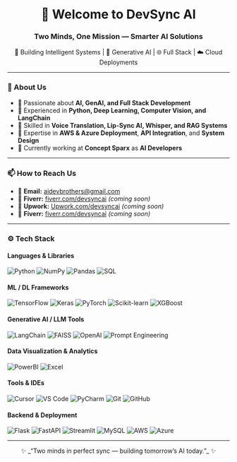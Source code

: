 <h1 align="center">👋 Welcome to DevSync AI</h1>
<h3 align="center">Two Minds, One Mission — Smarter AI Solutions</h3>

<p align="center">
🚀 Building Intelligent Systems | 🤖 Generative AI | 🌐 Full Stack | ☁️ Cloud Deployments
</p>

---

### 🧠 About Us
- 🔹 Passionate about **AI, GenAI, and Full Stack Development**
- 🔹 Experienced in **Python, Deep Learning, Computer Vision, and LangChain**
- 🔹 Skilled in **Voice Translation, Lip-Sync AI, Whisper, and RAG Systems**
- 🔹 Expertise in **AWS & Azure Deployment**, **API Integration**, and **System Design**
- 🔹 Currently working at **Concept Sparx** as **AI Developers**

---

### 📫 How to Reach Us
- 📧 **Email:** [aidevbrothers@gmail.com](aidevbrothers@gmail.com)  
- 💼 **Fiverr:** [fiverr.com/devsyncai](https://www.fiverr.com) *(coming soon)*  
- 💼 **Upwork:** [Upwork.com/devsyncai](https://www.fiverr.com) *(coming soon)* 
- 💼 **Fiverr:** [fiverr.com/devsyncai](https://www.fiverr.com) *(coming soon)* 
---

### ⚙️ Tech Stack

#### Languages & Libraries
![Python](https://img.shields.io/badge/-Python-3776AB?logo=python&logoColor=white)
![NumPy](https://img.shields.io/badge/-NumPy-013243?logo=numpy)
![Pandas](https://img.shields.io/badge/-Pandas-150458?logo=pandas)
![SQL](https://img.shields.io/badge/-SQL-4479A1?logo=mysql&logoColor=white)

#### ML / DL Frameworks
![TensorFlow](https://img.shields.io/badge/-TensorFlow-FF6F00?logo=tensorflow&logoColor=white)
![Keras](https://img.shields.io/badge/-Keras-D00000?logo=keras&logoColor=white)
![PyTorch](https://img.shields.io/badge/-PyTorch-EE4C2C?logo=pytorch&logoColor=white)
![Scikit-learn](https://img.shields.io/badge/-Scikit--learn-F7931E?logo=scikitlearn&logoColor=white)
![XGBoost](https://img.shields.io/badge/-XGBoost-FF8000?logo=xgboost)

#### Generative AI / LLM Tools
![LangChain](https://img.shields.io/badge/-LangChain-00B4AB)
![FAISS](https://img.shields.io/badge/-FAISS-02569B)
![OpenAI](https://img.shields.io/badge/-OpenAI-412991?logo=openai)
![Prompt Engineering](https://img.shields.io/badge/-Prompt%20Engineering-8A2BE2)

#### Data Visualization & Analytics
![PowerBI](https://img.shields.io/badge/-PowerBI-F2C811?logo=powerbi)
![Excel](https://img.shields.io/badge/-Excel-217346?logo=microsoftexcel&logoColor=white)

#### Tools & IDEs
![Cursor](https://img.shields.io/badge/-Cursor-000000?logo=visualstudiocode)
![VS Code](https://img.shields.io/badge/-VS%20Code-007ACC?logo=visualstudiocode&logoColor=white)
![PyCharm](https://img.shields.io/badge/-PyCharm-000000?logo=pycharm)
![Git](https://img.shields.io/badge/-Git-F05032?logo=git&logoColor=white)
![GitHub](https://img.shields.io/badge/-GitHub-181717?logo=github)

#### Backend & Deployment
![Flask](https://img.shields.io/badge/-Flask-000000?logo=flask)
![FastAPI](https://img.shields.io/badge/-FastAPI-009688?logo=fastapi)
![Streamlit](https://img.shields.io/badge/-Streamlit-FF4B4B?logo=streamlit)
![MySQL](https://img.shields.io/badge/-MySQL-4479A1?logo=mysql)
![AWS](https://img.shields.io/badge/-AWS-232F3E?logo=amazonaws)
![Azure](https://img.shields.io/badge/-Azure-0078D4?logo=microsoftazure)

---

<p align="center">
✨ _“Two minds in perfect sync — building tomorrow’s AI today.”_ ✨
</p>
